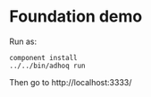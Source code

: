 # Foundation demo

Run as:

    component install
    ../../bin/adhoq run
    
Then go to http://localhost:3333/
